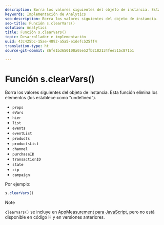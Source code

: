 ```yaml
---
description: Borra los valores siguientes del objeto de instancia. Esta función elimina los elementos (los establece como “undefined”).
keywords: Implementación de Analytics
seo-description: Borra los valores siguientes del objeto de instancia. Esta función elimina los elementos (los establece como “undefined”).
seo-title: Función s.clearVars()
solution: Analytics
title: Función s.clearVars()
topic: Desarrollador e implementación
uuid: 43c425bc-15ae-4892-a5a5-e1defcb25ff4
translation-type: ht
source-git-commit: 86fe1b3650100a05e52fb2102134fee515c871b1

---
```



# Función s.clearVars()

Borra los valores siguientes del objeto de instancia. Esta función elimina los elementos (los establece como “undefined”).

* `props`
* `eVars`
* `hier`
* `list`
* `events`
* `eventList`
* `products`
* `productsList`
* `channel`
* `purchaseID`
* `transactionID`
* `state`
* `zip`
* `campaign`

Por ejemplo:

```js
s.clearVars()
```

>[!NOTE]
>
>`clearVars()` se incluye en [AppMeasurement para JavaScript](../../implement/js-implementation/c-appmeasurement-js/appmeasure-mjs.md#concept_F3957D7093A94216BD79F35CFC1557E8), pero no está disponible en código H y en versiones anteriores.

